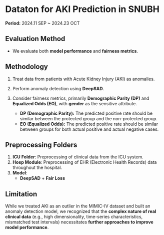 # Dataton for AKI Prediction in SNUBH

**Period:** 2024.11 SEP ~ 2024.23 OCT

## Evaluation Method
- We evaluate both **model performance** and **fairness metrics**.

## Methodology
1. Treat data from patients with Acute Kidney Injury (AKI) as anomalies.
2. Perform anomaly detection using **DeepSAD**.
3. Consider fairness metrics, primarily **Demographic Parity (DP)** and **Equalized Odds (EO)**, with **gender** as the sensitive attribute.

   - **DP (Demographic Parity):** The predicted positive rate should be similar between the protected group and the non-protected group.
   - **EO (Equalized Odds):** The predicted positive rate should be similar between groups for both actual positive and actual negative cases.

## Preprocessing Folders
1. **ICU Folder**: Preprocessing of clinical data from the ICU system.
2. **Hosp Module**: Preprocessing of EHR (Electronic Health Records) data throughout the hospital.
3. **Model**: 
   - **DeepSAD** + **Fair Loss**

## Limitation
While we treated AKI as an outlier in the MIMIC-IV dataset and built an anomaly detection model, we recognized that the **complex nature of real clinical data** (e.g., high dimensionality, time-series characteristics, mismatched test intervals) necessitates **further approaches to improve model performance**.

